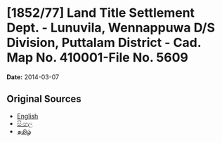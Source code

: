 # [1852/77] Land Title Settlement Dept. - Lunuvila, Wennappuwa D/S Division, Puttalam District - Cad. Map No. 410001-File No. 5609

**Date:** 2014-03-07

## Original Sources

- [English](https://documents.gov.lk/view/extra-gazettes/2014/3/1852-77_E.pdf)
- [සිංහල](https://documents.gov.lk/view/extra-gazettes/2014/3/1852-77_S.pdf)
- [தமிழ்](https://documents.gov.lk/view/extra-gazettes/2014/3/1852-77_T.pdf)

